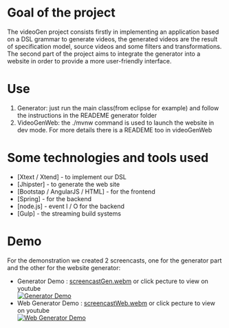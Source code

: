 
# Goal of the project

The videoGen project consists firstly in implementing an application based on a DSL grammar to generate videos, the generated videos are the result of specification model, source videos and some filters and transformations. The second part of the project aims to integrate the generator into a website in order to provide a more user-friendly interface.


# Use

1. Generator: just run the main class(from eclipse for example) and follow the instructions in the READEME generator folder
2. VideoGenWeb: the ./mvnw command is used to launch the website in dev mode. For more details there is a READEME too in videoGenWeb

# Some technologies and tools used
- [Xtext / Xtend] - to implement our DSL
- [Jhipster] - to generate the web site
- [Bootstap / AngularJS / HTML] - for the frontend
- [Spring] - for the backend
- [node.js] - event I / O for the backend
- [Gulp] - the streaming build systems


# Demo
For the demonstration we created 2 screencasts, one for the generator part and the other for the website generator:
* Generator Demo : [screencastGen.webm](screencastGen.mp4) or click pecture to view on youtube<br />
[![Generator Demo ](http://img.youtube.com/vi/rn0mHy5gxVs/mqdefault.jpg)](https://youtu.be/rn0mHy5gxVs)
* Web Generator Demo : [screencastWeb.webm](screencastWeb.mp4) or click pecture to view on youtube <br />
[![Web Generator Demo](http://img.youtube.com/vi/ohRh-R7Yq5E/mqdefault.jpg)](https://youtu.be/ohRh-R7Yq5E)
